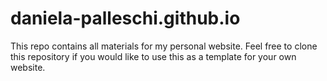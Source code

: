 # daniela-palleschi.github.io

This repo contains all materials for my personal website. Feel free to clone this repository if you would like to use this as a template for your own website.